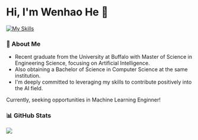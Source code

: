 # Hi, I'm Wenhao He :wave:
[![My Skills](https://skillicons.dev/icons?i=py,pytorch,tensorflow,sklearn,opencv,js,html,css,mysql,c)](https://skillicons.dev)

### :book: About Me

- Recent graduate from the University at Buffalo with Master of Science in Engineering Science, focusing on Artificial Intelligence.
- Also obtaining a Bachelor of Science in Computer Science at the same institution.
- I'm deeply committed to leveraging my skills to contribute positively into the AI field.

Currently, seeking opportunities in Machine Learning Enginner!

### 📊 GitHub Stats

<a href="https://github.com/JODGEW/github-readme-stats"><img align="center" src="https://github-readme-stats.vercel.app/api/top-langs/?username=hussaino03&langs_count=10&hide=jupyter%20notebook&theme=algolia&layout=compact" /></a>
